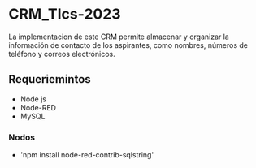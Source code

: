 # CRM_TIcs-2023
La implementacion de este CRM  permite almacenar y organizar la información de contacto de los aspirantes, como nombres, números de teléfono y correos electrónicos.


## Requeriemintos
- Node js
- Node-RED
- MySQL

### Nodos 
* 'npm install node-red-contrib-sqlstring'
